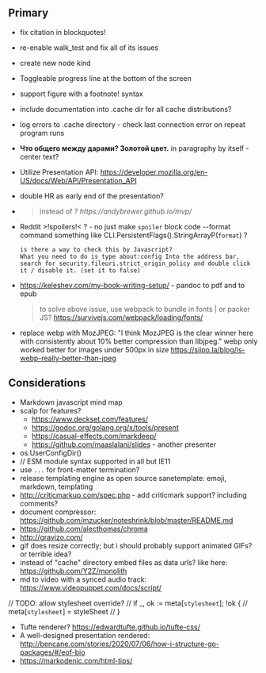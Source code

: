 ## Primary

- fix citation in blockquotes!
- re-enable walk_test and fix all of its issues
- create new node kind
- Toggleable progress line at the bottom of the screen
- support figure with a footnote! syntax
- include documentation into .cache dir for all cache distributions?
- log errors to .cache directory - check last connection error on repeat program runs
- **Что общего между дарами? Золотой цвет.** in paragraphy by itself - center text?
- Utilize Presentation API: https://developer.mozilla.org/en-US/docs/Web/API/Presentation_API
- double HR as early end of the presentation?
- <blockquote><footer> instead of <cite>? https://andybrewer.github.io/mvp/
- Reddit >!spoilers!< ? - no just make `spoiler` block code
  --format command something like CLI.PersistentFlags().StringArrayP(`format`) ?

      is there a way to check this by Javascript?
      What you need to do is type about:config Into the address bar, search for security.fileuri.strict_origin_policy and double click it / disable it. (set it to false)

- https://keleshev.com/my-book-writing-setup/ - pandoc to pdf and to epub
  > to solve above issue, use webpack to bundle in fonts | or packer JS?
  > https://survivejs.com/webpack/loading/fonts/
- replace webp with MozJPEG: "I think MozJPEG is the clear winner here with consistently about 10% better compression than libjpeg." webp only worked better for images under 500px in size https://siipo.la/blog/is-webp-really-better-than-jpeg

## Considerations

- Markdown javascript mind map
- scalp for features?
  - https://www.deckset.com/features/
  - https://godoc.org/golang.org/x/tools/present
  - https://casual-effects.com/markdeep/
  - https://github.com/maaslalani/slides - another presenter
- os.UserConfigDir()
- <script type="module" src="/src/app.js"></script> // ESM module syntax supported in all but IE11
- use `...` for front-matter termination?
- release templating engine as open source sanetemplate: emoji, markdown, templating
- http://criticmarkup.com/spec.php - add criticmark support? including comments?
- document compressor: https://github.com/mzucker/noteshrink/blob/master/README.md
- https://github.com/alecthomas/chroma
- http://gravizo.com/
- gif does resize correctly; but i should probably support animated GIFs? or terrible idea?
- instead of "cache" directory embed files as data urls? like here: https://github.com/Y2Z/monolith
- md to video with a synced audio track: https://www.videopuppet.com/docs/script/

// TODO: allow stylesheet override?
// if \_, ok := meta[`stylesheet`]; !ok {
// meta[`stylesheet`] = styleSheet
// }

- Tufte renderer? https://edwardtufte.github.io/tufte-css/
- A well-designed presentation rendered: http://bencane.com/stories/2020/07/06/how-i-structure-go-packages/#/eof-bio
- https://markodenic.com/html-tips/
